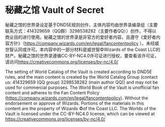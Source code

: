 # 秘藏之馆 Vault of Secret
秘藏之馆的世界录设定基于DND5E规则创作，主体内容均由世界录编录组（主要联系方式：414329659（QQ群）3298538282（主要作者QQ））创作，不得以商业目的进行使用。秘藏之馆的世界录是非官方的爱好者内容，且遵守《爱好者内容方针》（<https://company.wizards.com/en/legal/fancontentpolicy> ）。未经威世智认同或许可。本内容中的一部分材料是威世智©Wizards of the Coast LLC的财产。秘藏之馆的世界录遵循CC-BY-NC4.0许可证进行授权，要查看该许可证，请访问<https://creativecommons.org/licenses/by-nc/4.0/>

The setting of World Catalog of the Vault is created according to DND5E rules, and the main content is created by the World Catalog Group (contact us: 414329659 (QQ group) 3298538282 (main author QQ)) and may not be used for commercial purposes. The World Book of the Vault is unofficial fan content and adheres to the Fan Content Policy (https://company.wizards.com/en/legal/fancontentpolicy). Without the endorsement or approve of Wizards. Portions of the materials in this content are the property of Wizards ©of the Coast LLC. The Worlds of the Vault is licensed under the CC-BY-NC4.0 license, which can be viewed at https://creativecommons.org/licenses/by-nc/4.0/
